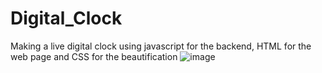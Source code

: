 # Digital_Clock

Making a live digital clock using javascript for the backend, HTML for the web page and CSS for the beautification
![image](https://user-images.githubusercontent.com/103768075/185540552-8eec06d5-059d-469d-88e3-494a9923f219.png)
